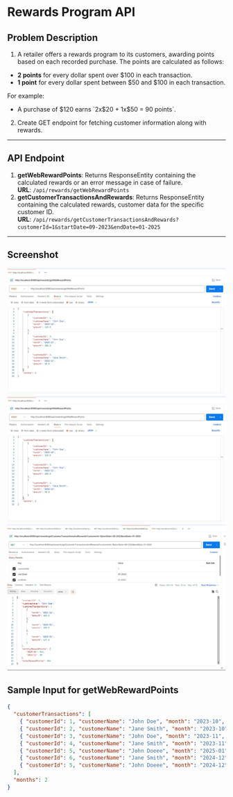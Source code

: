 # Rewards Program API

## Problem Description
1. A retailer offers a rewards program to its customers, awarding points based on each recorded purchase. The points are calculated as follows:
- **2 points** for every dollar spent over $100 in each transaction.
- **1 point** for every dollar spent between $50 and $100 in each transaction.

For example:
- A purchase of $120 earns `2x$20 + 1x$50 = 90 points`.

2. Create GET endpoint for fetching customer information along with rewards.

---

## API Endpoint
1. **getWebRewardPoints**: Returns ResponseEntity containing the calculated rewards or an error message in case of failure.  
**URL**: `/api/rewards/getWebRewardPoints`
2. **getCustomerTransactionsAndRewards**: Returns ResponseEntity containing the calculated rewards, customer data for the specific customer ID.  
**URL**: `/api/rewards/getCustomerTransactionsAndRewards?customerId=1&startDate=09-2023&endDate=01-2025`
---
## **Screenshot**

![Postman getWebRewardPoints Request Example](screenshots/postman-request.png)
![Postman getWebRewardPoints Response Example](screenshots/postman-request.png)
![Postman getCustomerInfoAndRewards Response Example](screenshots/postman-getCustomerTransactionsAndRewards-RS.png)

## Sample Input for getWebRewardPoints
```json
{
  "customerTransactions": [
    { "customerId": 1, "customerName": "John Doe", "month": "2023-10", "amount": 120.0 },
    { "customerId": 2, "customerName": "Jane Smith", "month": "2023-10", "amount": 75.0 },
    { "customerId": 3, "customerName": "John Doe", "month": "2023-11", "amount": 200.0 },
    { "customerId": 4, "customerName": "Jane Smith", "month": "2023-11", "amount": 50.0 },
    { "customerId": 5, "customerName": "John Doeee", "month": "2025-01", "amount": 130.0 },
    { "customerId": 6, "customerName": "Jane Smith", "month": "2024-12", "amount": 90.0 },
    { "customerId": 5, "customerName": "John Doeee", "month": "2024-12", "amount": 140.0 }
  ],
  "months": 2
}
